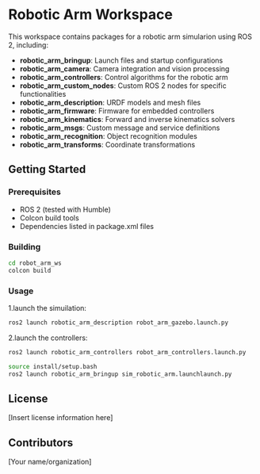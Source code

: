 # Robotic Arm Workspace

This workspace contains packages for a robotic arm simularion using ROS 2, including:

- **robotic_arm_bringup**: Launch files and startup configurations
- **robotic_arm_camera**: Camera integration and vision processing
- **robotic_arm_controllers**: Control algorithms for the robotic arm
- **robotic_arm_custom_nodes**: Custom ROS 2 nodes for specific functionalities
- **robotic_arm_description**: URDF models and mesh files
- **robotic_arm_firmware**: Firmware for embedded controllers
- **robotic_arm_kinematics**: Forward and inverse kinematics solvers
- **robotic_arm_msgs**: Custom message and service definitions
- **robotic_arm_recognition**: Object recognition modules
- **robotic_arm_transforms**: Coordinate transformations

## Getting Started

### Prerequisites
- ROS 2 (tested with Humble)
- Colcon build tools
- Dependencies listed in package.xml files

### Building
```bash
cd robot_arm_ws
colcon build
```

### Usage
1.launch the simuilation:
```bash
ros2 launch robotic_arm_description robot_arm_gazebo.launch.py
```
2.launch the controllers:
```bash
ros2 launch robotic_arm_controllers robot_arm_controllers.launch.py
```
```bash
source install/setup.bash
ros2 launch robotic_arm_bringup sim_robotic_arm.launchlaunch.py
```

## License

[Insert license information here]

## Contributors

[Your name/organization]
